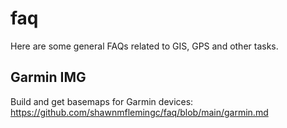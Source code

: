 # faq

Here are some general FAQs related to GIS, GPS and other tasks. 

## Garmin IMG
Build and get basemaps for Garmin devices: https://github.com/shawnmflemingc/faq/blob/main/garmin.md
